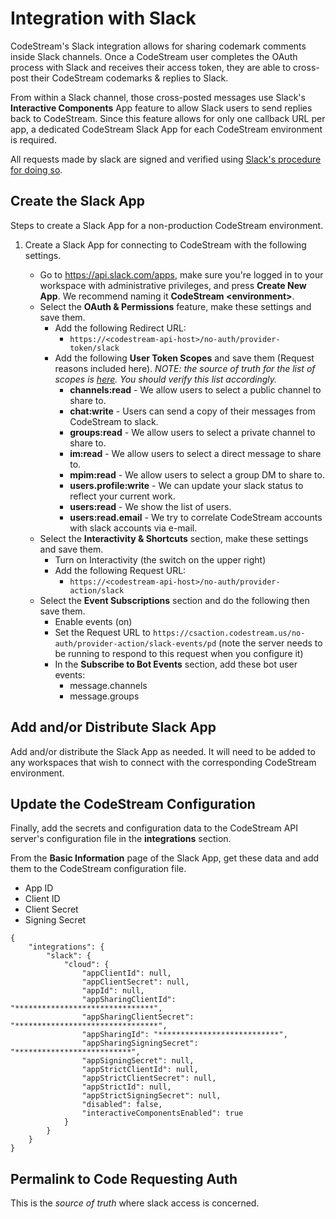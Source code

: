 # Integration with Slack

CodeStream's Slack integration allows for sharing codemark comments inside Slack
channels. Once a CodeStream user completes the OAuth process with Slack and
receives their access token, they are able to cross-post their CodeStream
codemarks & replies to Slack.

From within a Slack channel, those cross-posted messages use Slack's
**Interactive Components** App feature to allow Slack users to send replies back
to CodeStream. Since this feature allows for only one callback URL per app, a
dedicated CodeStream Slack App for each CodeStream environment is required.

All requests made by slack are signed and verified using [Slack's procedure for
doing so](https://api.slack.com/docs/verifying-requests-from-slack).


## Create the Slack App

Steps to create a Slack App for a non-production CodeStream environment.

1. Create a Slack App for connecting to CodeStream with the following
   settings.

	*	Go to https://api.slack.com/apps, make sure you're logged in to your
		workspace with administrative privileges, and press **Create New App**. We
		recommend naming it **CodeStream \<environment\>**.
	*   Select the **OAuth & Permissions** feature, make these settings and save
		them.
		*   Add the following Redirect URL:
			- `https://<codestream-api-host>/no-auth/provider-token/slack`
		*	Add the following **User Token Scopes** and save them (Request reasons included
			here). _NOTE: the source of truth for the list of scopes is [here](../../modules/slack_auth/slack_auth.js).
			You should verify this list accordingly._
			- **channels:read** - We allow users to select a public channel to share
			to.
			- **chat:write** - Users can send a copy of their messages from
			CodeStream to slack.
			- **groups:read** - We allow users to select a private channel to share
			to.
			- **im:read** - We allow users to select a direct message to share to.
			- **mpim:read** - We allow users to select a group DM to share to.
			- **users.profile:write** - We can update your slack status to reflect
			your current work.
			- **users:read** - We show the list of users.
			- **users:read.email** - We try to correlate CodeStream accounts with
			slack accounts via e-mail.
	*	Select the **Interactivity & Shortcuts** section, make these settings
		and save them.
		*	Turn on Interactivity (the switch on the upper right)
		*	Add the following Request URL:
			- `https://<codestream-api-host>/no-auth/provider-action/slack`
	*	Select the **Event Subscriptions** section and do the following then save them.
		*	Enable events (on)
		*	Set the Request URL to `https://csaction.codestream.us/no-auth/provider-action/slack-events/pd`
			(note the server needs to be running to respond to this request when you configure it)
		*	In the **Subscribe to Bot Events** section, add these bot user events:
			- message.channels
			- message.groups

## Add and/or Distribute Slack App

Add and/or distribute the Slack App as needed. It will need to be added to any
workspaces that wish to connect with the corresponding CodeStream environment.

## Update the CodeStream Configuration

Finally, add the secrets and configuration data to the CodeStream API server's
configuration file in the **integrations** section.

From the **Basic Information** page of the Slack App, get these data and add
them to the CodeStream configuration file.

- App ID
- Client ID
- Client Secret
- Signing Secret


```
{
	"integrations": {
		"slack": {
			"cloud": {
				"appClientId": null,
				"appClientSecret": null,
				"appId": null,
				"appSharingClientId": "*******************************",
				"appSharingClientSecret": "********************************",
				"appSharingId": "***************************",
				"appSharingSigningSecret": "**************************",
				"appSigningSecret": null,
				"appStrictClientId": null,
				"appStrictClientSecret": null,
				"appStrictId": null,
				"appStrictSigningSecret": null,
				"disabled": false,
				"interactiveComponentsEnabled": true
			}
		}
	}
}
```

## Permalink to Code Requesting Auth

This is the _source of truth_ where slack access is concerned.
